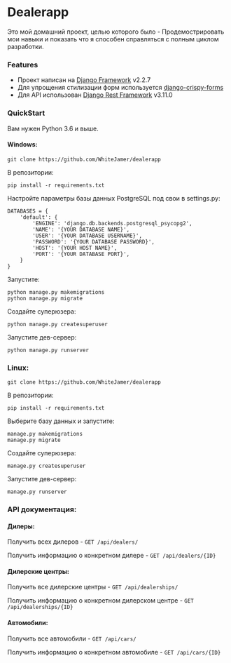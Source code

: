 # Dealerapp
Это мой домашний проект, целью которого было - Продемострировать мои навыки и показать что я способен справляться с полным циклом разработки.

### Features
- Проект написан на [Django Framework](https://www.djangoproject.com/ "Django Framework") v2.2.7
- Для упрощения стилизации форм используется [django-crispy-forms](https://github.com/django-crispy-forms/django-crispy-forms "django-crispy-forms")
- Для API использован [Django Rest Framework](https://www.django-rest-framework.org// "Django Rest Framework") v3.11.0
### QuickStart
Вам нужен Python 3.6 и выше.

#### Windows:
	
    git clone https://github.com/WhiteJamer/dealerapp
В репозитории:


    pip install -r requirements.txt

Настройте параметры базы данных PostgreSQL под свои в settings.py:
````
DATABASES = {
    'default': {
        'ENGINE': 'django.db.backends.postgresql_psycopg2',
        'NAME': '{YOUR DATABASE NAME}',
        'USER': '{YOUR DATABASE USERNAME}',
        'PASSWORD': '{YOUR DATABASE PASSWORD}',
        'HOST': '{YOUR HOST NAME}',
        'PORT': '{YOUR DATABASE PORT}',
    }
}
```` 
Запустите:


    python manage.py makemigrations
    python manage.py migrate
Создайте суперюзера:


    python manage.py createsuperuser
Запустите дев-сервер:


    python manage.py runserver
### Linux:
	
    git clone https://github.com/WhiteJamer/dealerapp
В репозитории:


    pip install -r requirements.txt
Выберите базу данных и запустите:


    manage.py makemigrations
    manage.py migrate
Создайте суперюзера:


    manage.py createsuperuser
Запустите дев-сервер:


    manage.py runserver
    
### API документация:

#### Дилеры:
Получить всех дилеров - `GET /api/dealers/`

Получить информацию о конкретном дилере - `GET /api/dealers/{ID}`

#### Дилерcкие центры:
Получить все дилерские центры - `GET /api/dealerships/`

Получить информацию о конкретном дилерском центре - `GET /api/dealerships/{ID}`

#### Автомобили:
Получить все автомобили - `GET /api/cars/`

Получить информацию о конкретном автомобиле - `GET /api/cars/{ID}`



